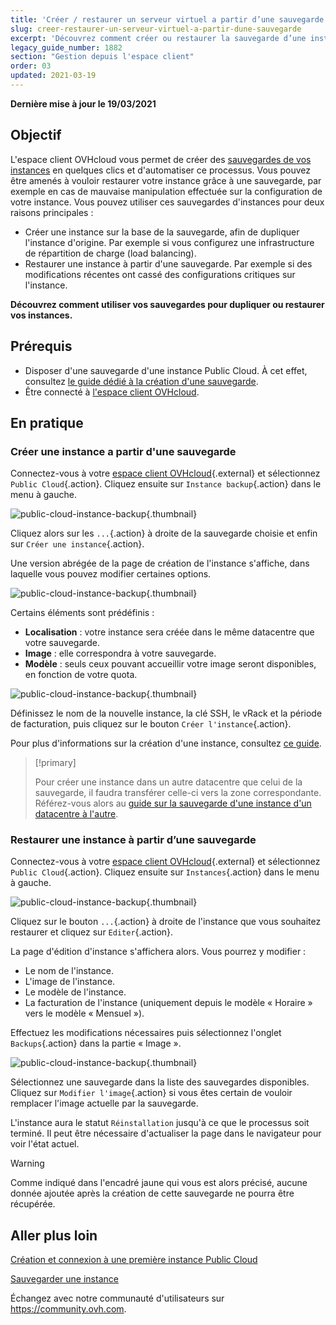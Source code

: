 ```yaml
---
title: 'Créer / restaurer un serveur virtuel a partir d’une sauvegarde'
slug: creer-restaurer-un-serveur-virtuel-a-partir-dune-sauvegarde
excerpt: 'Découvrez comment créer ou restaurer la sauvegarde d’une instance'
legacy_guide_number: 1882
section: "Gestion depuis l'espace client"
order: 03
updated: 2021-03-19
---
```


**Dernière mise à jour le 19/03/2021**

## Objectif

L'espace client OVHcloud vous permet de créer des [sauvegardes de vos instances](../sauvegarder-une-instance/) en quelques clics et d'automatiser ce processus.
Vous pouvez être amenés à vouloir restaurer votre instance grâce à une sauvegarde, par exemple en cas de mauvaise manipulation effectuée sur la configuration de votre instance. Vous pouvez utiliser ces sauvegardes d'instances pour deux raisons principales :

- Créer une instance sur la base de la sauvegarde, afin de dupliquer l'instance d'origine. Par exemple si vous configurez une infrastructure de répartition de charge (load balancing).
- Restaurer une instance à partir d'une sauvegarde. Par exemple si des modifications récentes ont cassé des configurations critiques sur l'instance.

**Découvrez comment utiliser vos sauvegardes pour dupliquer ou restaurer vos instances.**

## Prérequis

- Disposer d'une sauvegarde d'une instance Public Cloud. À cet effet, consultez [le guide dédié à la création d'une sauvegarde](../sauvegarder-une-instance/).
- Être connecté à [l'espace client OVHcloud](https://ca.ovh.com/auth/?action=gotomanager&from=https://www.ovh.com/ca/fr/&ovhSubsidiary=qc).

## En pratique

### Créer une instance a partir d'une sauvegarde

Connectez-vous à votre [espace client OVHcloud](https://ca.ovh.com/auth/?action=gotomanager&from=https://www.ovh.com/ca/fr/&ovhSubsidiary=qc){.external} et sélectionnez `Public Cloud`{.action}. Cliquez ensuite sur  `Instance backup`{.action} dans le menu à gauche.

![public-cloud-instance-backup](images/restorebackup01.png){.thumbnail}

Cliquez alors sur les `...`{.action} à droite de la sauvegarde choisie et enfin sur `Créer une instance`{.action}.

Une version abrégée de la page de création de l'instance s'affiche, dans laquelle vous pouvez modifier certaines options.

![public-cloud-instance-backup](images/restorebackup02.png){.thumbnail}

Certains éléments sont prédéfinis :

- **Localisation** : votre instance sera créée dans le même datacentre que votre sauvegarde.
- **Image** : elle correspondra à votre sauvegarde.
- **Modèle** : seuls ceux pouvant accueillir votre image seront disponibles, en fonction de votre quota.

![public-cloud-instance-backup](images/restorebackup03.png){.thumbnail}

Définissez le nom de la nouvelle instance, la clé SSH, le vRack et la période de facturation, puis cliquez sur le bouton `Créer l'instance`{.action}.

Pour plus d'informations sur la création d'une instance, consultez [ce guide](../create_an_instance_in_your_ovh_customer_account/).

> [!primary]
>
> Pour créer une instance dans un autre datacentre que celui de la sauvegarde, il faudra transférer celle-ci vers la zone correspondante. Référez-vous alors au [guide sur la sauvegarde d'une instance d'un datacentre à l'autre](../transferer-la-sauvegarde-dune-instance-dun-datacentre-a-lautre/).
>

### Restaurer une instance à partir d’une sauvegarde

Connectez-vous à votre [espace client OVHcloud](https://ca.ovh.com/auth/?action=gotomanager&from=https://www.ovh.com/ca/fr/&ovhSubsidiary=qc){.external} et sélectionnez `Public Cloud`{.action}. Cliquez ensuite sur  `Instances`{.action} dans le menu à gauche.

![public-cloud-instance-backup](images/restorebackup04.png){.thumbnail}

Cliquez sur le bouton `...`{.action} à droite de l'instance que vous souhaitez restaurer et cliquez sur `Editer`{.action}.

La page d'édition d'instance s'affichera alors. Vous pourrez y modifier :

- Le nom de l'instance.
- L'image de l'instance.
- Le modèle de l'instance.
- La facturation de l'instance (uniquement depuis le modèle « Horaire » vers le modèle « Mensuel »).

Effectuez les modifications nécessaires puis sélectionnez l'onglet `Backups`{.action} dans la partie « Image ».

![public-cloud-instance-backup](images/restorebackup05.png){.thumbnail}

Sélectionnez une sauvegarde dans la liste des sauvegardes disponibles. Cliquez sur `Modifier l'image`{.action} si vous êtes certain de vouloir remplacer l'image actuelle par la sauvegarde.

L'instance aura le statut `Réinstallation` jusqu'à ce que le processus soit terminé. Il peut être nécessaire d'actualiser la page dans le navigateur pour voir l'état actuel.

> [!warning]
>
> Comme indiqué dans l'encadré jaune qui vous est alors précisé, aucune donnée ajoutée après la création de cette sauvegarde ne pourra être récupérée.
>

## Aller plus loin

[Création et connexion à une première instance Public Cloud](../premiers-pas-instance-public-cloud/)

[Sauvegarder une instance](../sauvegarder-une-instance/)

Échangez avec notre communauté d'utilisateurs sur <https://community.ovh.com>.
